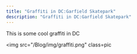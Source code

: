 ```yaml
---
title: "Graffiti in DC:Garfield Skatepark"
description: "Graffiti in DC:Garfield Skatepark"
---
```


This is some cool graffiti in DC


<img 
	src="/Blog/img/graffiti.png"
	class=pic
>
